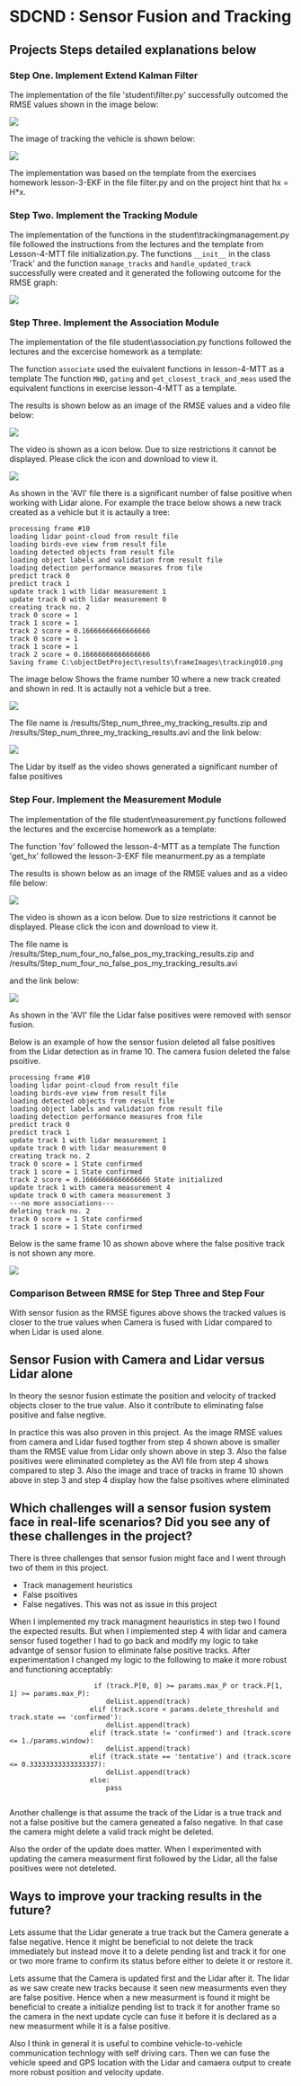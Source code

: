 
# SDCND : Sensor Fusion and Tracking

## Projects Steps detailed explanations below

### Step One. Implement Extend Kalman Filter

The implementation of the file 'student\filter.py' successfully outcomed the RMSE values shown in the image below:

<img src="results/StepOne_RMSE.png"/>

The image of tracking the vehicle is shown below:

<img src="results/StepOne_FinalImage.png"/>

The implementation was based on the template from the exercises homework lesson-3-EKF in the file filter.py and on the project hint that 
hx = H*x.


### Step Two. Implement the Tracking Module

The implementation of the functions in the  student\trackingmanagement.py file followed the instructions from the lectures and the template
from Lesson-4-MTT file initialization.py.
The functions ``__init__`` in the class 'Track' and the function ``manage_tracks`` and ``handle_updated_track`` successfully were created and 
it generated the following outcome for the RMSE graph:

<img src="results/stepTwo_RMSE.png"/>

### Step Three. Implement the Association Module

The implementation of the file student\association.py functions followed the lectures and the excercise homework as a template:

The function ``associate`` used the euivalent functions in lesson-4-MTT as a template
The function ``MHD``, ``gating`` and ``get_closest_track_and_meas`` used the equivalent functions in exercise lesson-4-MTT as a template.

The results is shown below as an image of the RMSE values and a video file below:


<img src="results/StepThree_RMSE.png"/>

The video is shown as a icon below. Due to size restrictions it cannot be displayed. Please click the icon and download to view it.

<img src="results/Step_Three_my_tracking_results.avi"/>

As shown in the 'AVI' file there is a significant number of false positive when working with Lidar alone. For example the trace below
shows a new track created as a vehicle but it is actaully a tree:

````
processing frame #10
loading lidar point-cloud from result file
loading birds-eve view from result file
loading detected objects from result file
loading object labels and validation from result file
loading detection performance measures from file
predict track 0
predict track 1
update track 1 with lidar measurement 1
update track 0 with lidar measurement 0
creating track no. 2
track 0 score = 1
track 1 score = 1
track 2 score = 0.16666666666666666
track 0 score = 1
track 1 score = 1
track 2 score = 0.16666666666666666
Saving frame C:\objectDetProject\results\frameImages\tracking010.png

`````

The image below Shows the frame number 10 where a new track created and shown in red.  It is actaully not a vehicle but a tree. 

<img src="results/StepThree_tracking010.png"/>

The file name is /results/Step_num_three_my_tracking_results.zip and /results/Step_num_three_my_tracking_results.avi and the link below:


<img src="results/Step_num_three_my_tracking_results.avi"/>

The  Lidar by itself as the video shows generated a significant number of false positives



### Step Four. Implement the Measurement Module

The implementation of the file student\measurement.py functions followed the lectures and the excercise homework as a template:

The function 'fov' followed the lesson-4-MTT as a template
The function 'get_hx' followed the lesson-3-EKF file meanurment.py as a template

The results is shown below as an image of the RMSE values and as a video file below:

<img src="results/StepFour_RMSE.png"/>

The video is shown as a icon below. Due to size restrictions it cannot be displayed. Please click the icon and download to view it.

The file name is /results/Step_num_four_no_false_pos_my_tracking_results.zip and /results/Step_num_four_no_false_pos_my_tracking_results.avi 

and the link below:

<img src="results/Step_num_four_no_false_pos_my_tracking_results.avi"/>

As shown in the 'AVI' file the Lidar false positives were removed with sensor fusion.

Below is an example of how the sensor fusion deleted all false positives from the Lidar detection as in frame 10.
The camera fusion deleted the false psoitive.

````
processing frame #10
loading lidar point-cloud from result file
loading birds-eve view from result file
loading detected objects from result file
loading object labels and validation from result file
loading detection performance measures from file
predict track 0
predict track 1
update track 1 with lidar measurement 1
update track 0 with lidar measurement 0
creating track no. 2
track 0 score = 1 State confirmed
track 1 score = 1 State confirmed
track 2 score = 0.16666666666666666 State initialized
update track 1 with camera measurement 4
update track 0 with camera measurement 3
---no more associations---
deleting track no. 2
track 0 score = 1 State confirmed
track 1 score = 1 State confirmed

`````

Below is the same frame 10 as shown above where the false positive track is not shown any more.

<img src="results/Step4_tracking010.png"/>



### Comparison Between RMSE for Step Three and Step Four

With sensor fusion as the RMSE figures above shows the tracked values is closer to the true values when Camera is fused with Lidar compared
to when Lidar is used alone.

## Sensor Fusion with Camera and Lidar versus Lidar alone

In theory the sesnor fusion estimate the position and velocity of tracked objects closer to the true value. Also it contribute to
eliminating false positive and false negtive.

In practice this was also proven in this project. As the image RMSE values from camera and Lidar fused togther from step 4 shown 
above is smaller tham the RMSE value from Lidar only shown above in step 3. 
Also the false positives were eliminated completey as the AVI file from step 4 shows compared to step 3. Also the image and trace of 
tracks in frame 10 shown above in step 3 and step 4 display how the false psoitives where eliminated



## Which challenges will a sensor fusion system face in real-life scenarios? Did you see any of these challenges in the project?

There is three challenges that sensor fusion might face and I went through two of them in this project.

- Track management heuristics
- False psoitives
- False negatives. This was not as issue in this project

When I implemented my track managment heauristics in step two I found the expected results. But when I implemented step 4 with lidar and
camera sensor fused together I had to go back and modify my logic to take advantge of sensor fusion to eliminate false positive tracks. 
After experimentation I changed my logic to the following to make it more robust and functioning acceptably:

``````````````````
                     if (track.P[0, 0] >= params.max_P or track.P[1, 1] >= params.max_P):
                        delList.append(track)
                    elif (track.score < params.delete_threshold and track.state == 'confirmed'):
                        delList.append(track)
                    elif (track.state != 'confirmed') and (track.score <= 1./params.window):
                        delList.append(track)
                    elif (track.state == 'tentative') and (track.score <= 0.33333333333333337):
                        delList.append(track)
                    else:
                        pass
					
```````````````````

Another challenge is that assume the track of the Lidar is a true track and not a false positive but the camera geneated a falso negative. In that case the camera might delete 
a valid track might be deleted. 

Also the order of the update does matter. When I experimented with updating the camera measurment first followed by the Lidar, all the false positives
were not deteleted. 


## Ways to improve your tracking results in the future?

Lets assume that the Lidar generate a true track but the Camera generate a false negative. Hence it might be beneficial to not delete the track immediately 
but instead move it to a delete pending list and track it for one or two more frame to confirm its status before either to delete it or restore it.

Lets assume that the Camera is updated first and the Lidar after it. The lidar as we saw create new tracks because it seen new measurments even they are
false positive. Hence when a new measurment is found it might be beneficial to create a initialize pending list to track it for another frame so the camera in the
next update cycle can fuse it before it is declared as a new measurment while it is a false positive.


Also I think in general it is useful to combine vehicle-to-vehicle communication technlogy with self driving cars. Then we can fuse the vehicle speed
and GPS location with the Lidar and camaera output to create more robust position and velocity update.